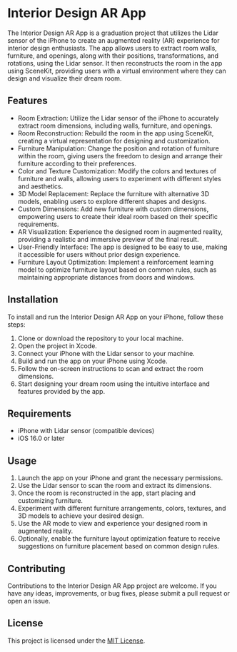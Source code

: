 # Interior Design AR App

The Interior Design AR App is a graduation project that utilizes the Lidar sensor of the iPhone to create an augmented reality (AR) experience for interior design enthusiasts. The app allows users to extract room walls, furniture, and openings, along with their positions, transformations, and rotations, using the Lidar sensor. It then reconstructs the room in the app using SceneKit, providing users with a virtual environment where they can design and visualize their dream room.


## Features

- Room Extraction: Utilize the Lidar sensor of the iPhone to accurately extract room dimensions, including walls, furniture, and openings.
- Room Reconstruction: Rebuild the room in the app using SceneKit, creating a virtual representation for designing and customization.
- Furniture Manipulation: Change the position and rotation of furniture within the room, giving users the freedom to design and arrange their furniture according to their preferences.
- Color and Texture Customization: Modify the colors and textures of furniture and walls, allowing users to experiment with different styles and aesthetics.
- 3D Model Replacement: Replace the furniture with alternative 3D models, enabling users to explore different shapes and designs.
- Custom Dimensions: Add new furniture with custom dimensions, empowering users to create their ideal room based on their specific requirements.
- AR Visualization: Experience the designed room in augmented reality, providing a realistic and immersive preview of the final result.
- User-Friendly Interface: The app is designed to be easy to use, making it accessible for users without prior design experience.
- Furniture Layout Optimization: Implement a reinforcement learning model to optimize furniture layout based on common rules, such as maintaining appropriate distances from doors and windows.


## Installation

To install and run the Interior Design AR App on your iPhone, follow these steps:

1. Clone or download the repository to your local machine.
2. Open the project in Xcode.
3. Connect your iPhone with the Lidar sensor to your machine.
4. Build and run the app on your iPhone using Xcode.
5. Follow the on-screen instructions to scan and extract the room dimensions.
6. Start designing your dream room using the intuitive interface and features provided by the app.

## Requirements

- iPhone with Lidar sensor (compatible devices)
- iOS 16.0 or later

## Usage

1. Launch the app on your iPhone and grant the necessary permissions.
2. Use the Lidar sensor to scan the room and extract its dimensions.
3. Once the room is reconstructed in the app, start placing and customizing furniture.
4. Experiment with different furniture arrangements, colors, textures, and 3D models to achieve your desired design.
5. Use the AR mode to view and experience your designed room in augmented reality.
6. Optionally, enable the furniture layout optimization feature to receive suggestions on furniture placement based on common design rules.

## Contributing

Contributions to the Interior Design AR App project are welcome. If you have any ideas, improvements, or bug fixes, please submit a pull request or open an issue.

## License

This project is licensed under the [MIT License](LICENSE).
